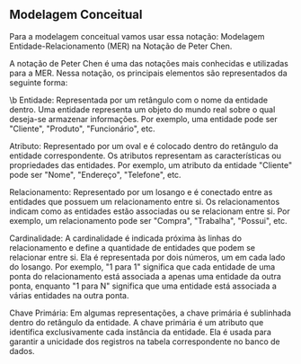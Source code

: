 Modelagem Conceitual
-

Para a modelagem conceitual vamos usar essa notação: Modelagem Entidade-Relacionamento (MER) na Notação de Peter Chen.

A notação de Peter Chen é uma das notações mais conhecidas e utilizadas para a MER. Nessa notação, os principais elementos são representados da seguinte forma:

\b Entidade: Representada por um retângulo com o nome da entidade dentro. Uma entidade representa um objeto do mundo real sobre o qual deseja-se armazenar informações. Por exemplo, uma entidade pode ser "Cliente", "Produto", "Funcionário", etc.

Atributo: Representado por um oval e é colocado dentro do retângulo da entidade correspondente. Os atributos representam as características ou propriedades das entidades. Por exemplo, um atributo da entidade "Cliente" pode ser "Nome", "Endereço", "Telefone", etc.

Relacionamento: Representado por um losango e é conectado entre as entidades que possuem um relacionamento entre si. Os relacionamentos indicam como as entidades estão associadas ou se relacionam entre si. Por exemplo, um relacionamento pode ser "Compra", "Trabalha", "Possui", etc.

Cardinalidade: A cardinalidade é indicada próxima às linhas do relacionamento e define a quantidade de entidades que podem se relacionar entre si. Ela é representada por dois números, um em cada lado do losango. Por exemplo, "1 para 1" significa que cada entidade de uma ponta do relacionamento está associada a apenas uma entidade da outra ponta, enquanto "1 para N" significa que uma entidade está associada a várias entidades na outra ponta.

Chave Primária: Em algumas representações, a chave primária é sublinhada dentro do retângulo da entidade. A chave primária é um atributo que identifica exclusivamente cada instância da entidade. Ela é usada para garantir a unicidade dos registros na tabela correspondente no banco de dados.


